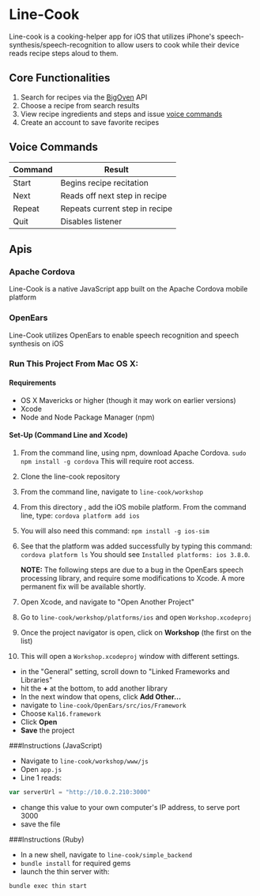 # Line-Cook
Line-cook is a cooking-helper app for iOS that utilizes iPhone's speech-synthesis/speech-recognition to allow users to cook while their device reads recipe steps aloud to them.

## Core Functionalities
1. Search for recipes via the [BigOven](http://api.bigoven.com/documentation "BigOven Documentation") API
2. Choose a recipe from search results
3. View recipe ingredients and steps and issue [voice commands](https://github.com/nyc-rock-doves-2015/line-cook/tree/readme_final)
4. Create an account to save favorite recipes

## Voice Commands
 Command        | Result
| ------------- |-------------------------------|
| Start         | Begins recipe recitation      |
| Next          | Reads off next step in recipe |
| Repeat        | Repeats current step in recipe|
| Quit          | Disables listener             |

## Apis
### Apache Cordova
Line-Cook is a native JavaScript app built on the Apache Cordova mobile platform
### OpenEars
Line-Cook utilizes OpenEars to enable speech recognition and speech synthesis on iOS
### Run This Project From Mac OS X: 
#### Requirements
* OS X Mavericks or higher (though it may work on earlier versions) 
* Xcode
* Node and Node Package Manager (npm)  
#### Set-Up (Command Line and Xcode)

1. From the command line, using npm, download Apache Cordova. 
``sudo npm install -g cordova`` This will require root access.  
2. Clone the line-cook repository
3. From the command line, navigate to ``line-cook/workshop`` 
4. From this directory , add the iOS mobile platform. From the command line, type: 
``cordova platform add ios``
5. You will also need this command: 
``npm install -g ios-sim`` 
6. See that the platform was added successfully by typing this command: 
``cordova platform ls`` You should see ``Installed platforms: ios 3.8.0``.

   **NOTE:** The following steps are due to a bug in the OpenEars speech processing library, and require some   modifications to Xcode. A more permanent fix will be available shortly. 
7. Open Xcode, and navigate to "Open Another Project"
8. Go to ``line-cook/workshop/platforms/ios`` and open ``Workshop.xcodeproj`` 
9. Once the project navigator is open, click on **Workshop** (the first on the list)
10. This will open a ``Workshop.xcodeproj`` window with different settings.
  * in the "General" setting, scroll down to "Linked Frameworks and Libraries"
  * hit the **+** at the bottom, to add another library
  * In the next window that opens, click **Add Other...**
  * navigate to ``line-cook/OpenEars/src/ios/Framework`` 
  * Choose ``Kal16.framework``
  * Click **Open**
  * **Save** the project

###Instructions (JavaScript) 
* Navigate to ``line-cook/workshop/www/js``
* Open ``app.js``
* Line 1 reads:  

```javascript
var serverUrl = "http://10.0.2.210:3000"
```

* change this value to your own computer's IP address, to serve port 3000 
* save the file 

###Instructions (Ruby) 
* In a new shell, navigate to ``line-cook/simple_backend``
* ``bundle install`` for required gems
* launch the thin server with:
```
bundle exec thin start
```


